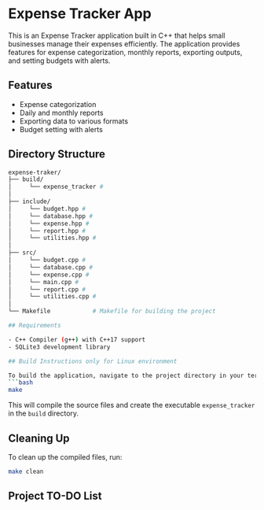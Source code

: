# Expense Tracker App

This is an Expense Tracker application built in C++ that helps small businesses manage their expenses efficiently. The application provides features for expense categorization, monthly reports, exporting outputs, and setting budgets with alerts.

## Features

- Expense categorization
- Daily and monthly reports
- Exporting data to various formats
- Budget setting with alerts

## Directory Structure

```bash
expense-traker/
├── build/
│     └── expense_tracker #
│
├── include/
│     └── budget.hpp #
│     └── database.hpp #
│     └── expense.hpp #
│     └── report.hpp #
│     └── utilities.hpp #
│
├── src/
│     └── budget.cpp #
│     └── database.cpp #
│     └── expense.cpp #
│     └── main.cpp #
│     └── report.cpp #
│     └── utilities.cpp #
│
└── Makefile            # Makefile for building the project

## Requirements

- C++ Compiler (g++) with C++17 support
- SQLite3 development library

## Build Instructions only for Linux environment

To build the application, navigate to the project directory in your terminal and run:
```bash
make
```
This will compile the source files and create the executable `expense_tracker` in the `build` directory.

## Cleaning Up

To clean up the compiled files, run:
```bash
make clean
```

## Project TO-DO List

